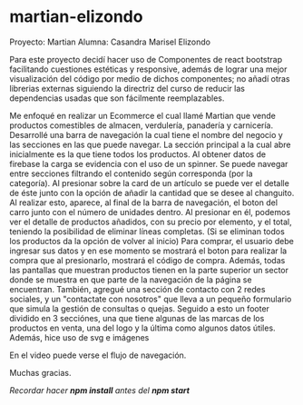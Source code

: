 # martian-elizondo
Proyecto: Martian
Alumna: Casandra Marisel Elizondo

Para este proyecto decidí hacer uso de Componentes de react bootstrap facilitando cuestiones  estéticas y responsive, además de lograr una mejor visualización del código por medio de dichos componentes; no añadí otras librerias externas siguiendo la directriz del curso de reducir las dependencias usadas que son fácilmente reemplazables.

Me enfoqué en realizar un Ecommerce el cual llamé Martian que vende productos comestibles de almacen, verdulería, panadería y carnicería. Desarrollé una barra de navegación la cual tiene el nombre del negocio y las secciones en las que puede navegar.
La sección principal a la cual abre inicialmente es la que tiene todos los productos. Al obtener datos de firebase la carga se evidencia con el uso de un spinner. Se puede navegar entre secciones filtrando el contenido según corresponda (por la categoría). Al presionar sobre la card de un artículo se puede ver el detalle de éste junto con la opción de añadir la cantidad que se desee al changuito. Al realizar esto, aparece, al final de la barra de navegación, el boton del carro junto con el número de unidades dentro. Al presionar en él, podemos ver el detalle de productos añadidos, con su precio por elemento, y el total, teniendo la posibilidad de eliminar líneas completas. (Si se eliminan todos los productos da la opción de volver al inicio) Para comprar, el usuario debe ingresar sus datos y en ese momento se mostrará el boton para realizar la compra que al presionarlo, mostrará el código de compra.
Además, todas las pantallas que muestran productos tienen en la parte superior un sector donde se muestra en que parte de la navegación de la página se encuentran.
También, agregué una sección de contacto con 2 redes sociales, y un "contactate con nosotros" que lleva a un pequeño formulario que simula la gestión de consultas o quejas. Seguido a esto un footer dividido en 3 secciónes, una que tiene algunas de las marcas de los productos en venta, una del logo y la última como algunos datos útiles.
Además, hice uso de svg e imágenes

En el video puede verse el flujo de navegación.

Muchas gracias.

*Recordar hacer **npm install** antes del **npm start***
